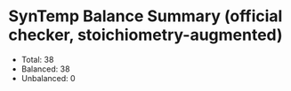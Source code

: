 # SynTemp Balance Summary (official checker, stoichiometry-augmented)
- Total: 38
- Balanced: 38
- Unbalanced: 0